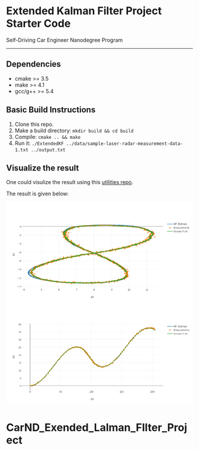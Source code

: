 # Extended Kalman Filter Project Starter Code
Self-Driving Car Engineer Nanodegree Program

---

[//]: # (Image References)
[image1]: ./data/1.png
[image2]: ./data/2.png

## Dependencies

* cmake >= 3.5
* make >= 4.1
* gcc/g++ >= 5.4

## Basic Build Instructions

1. Clone this repo.
2. Make a build directory: `mkdir build && cd build`
3. Compile: `cmake .. && make` 
4. Run it: `./ExtendedKF ../data/sample-laser-radar-measurement-data-1.txt ../output.txt`

## Visualize the result

One could visulize the result using this
[utilities repo](https://github.com/udacity/CarND-Mercedes-SF-Utilities).

The result is given below:

![alt text][image1]
![alt text][image2]


# CarND_Exended_Lalman_FIlter_Project
